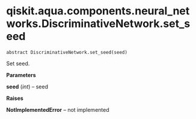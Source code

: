 # qiskit.aqua.components.neural\_networks.DiscriminativeNetwork.set\_seed

`abstract DiscriminativeNetwork.set_seed(seed)`

Set seed.

**Parameters**

**seed** (*int*) – seed

**Raises**

**NotImplementedError** – not implemented
